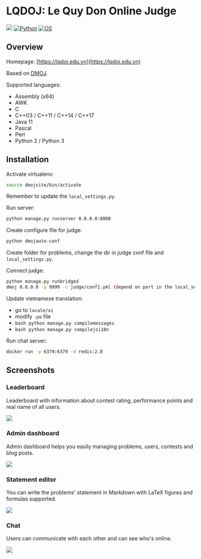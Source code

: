LQDOJ: Le Quy Don Online Judge
===

[![](https://github.com/DMOJ/online-judge/workflows/build/badge.svg)](https://lqdoj.edu.vn/)
[![Python](https://img.shields.io/pypi/pyversions/tensorflow.svg?style=plastic)](https://python.org)
[![OS](https://img.shields.io/badge/Ubuntu-16.04%20%7C%2018.04%20%7C%2020.04-brightgreen)](https://ubuntu.com/download)

## Overview

Homepage: [https://lqdoj.edu.vn](https://lqdoj.edu.vn)

Based on [DMOJ](https://dmoj.ca/).

Supported languages: 

- Assembly (x64)
- AWK
- C
- C++03 / C++11 / C++14 / C++17
- Java 11
- Pascal
- Perl
- Python 2 / Python 3

## Installation

Activate virtualenv:
```bash
source dmojsite/bin/activate
```

Remember to update the `local_settings.py`.

Run server:
```bash
python manage.py runserver 0.0.0.0:8000
```

Create configure file for judge:
```bash
python dmojauto-conf
```

Create folder for problems, change the dir in judge conf file and `local_settings.py`.

Connect judge:
```bash
python manage.py runbridged
dmoj 0.0.0.0 -p 9999 -c judge/conf1.yml (depend on port in the local_settings.py and directory of conf file)
```

Update vietnamese translation:
 - go to `locale/vi`
 - modify `.po` file
 - ```bash python manage.py compilemessages```
 - ```bash python manage.py compilejsi18n```

Run chat server:
```bash
docker run -p 6379:6379 -d redis:2.8
```

## Screenshots

### Leaderboard

Leaderboard with information about contest rating, performance points and real name of all users.

![](https://i.imgur.com/ampxHXM.png)

### Admin dashboard

Admin dashboard helps you easily managing problems, users, contests and blog posts.

![](https://i.imgur.com/iccr3mh.png)

### Statement editor

You can write the problems' statement in Markdown with LaTeX figures and formulas supported.

![](https://i.imgur.com/CQVC754.png)

### Chat

Users can communicate with each other and can see who's online.

![](https://i.imgur.com/y9SGCgl.png)